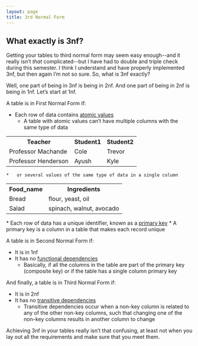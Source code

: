 ```yaml
---
layout: page
title: 3rd Normal Form
---
```


## What exactly is 3nf?

Getting your tables to third normal form may seem easy enough--and it really isn’t _that_ complicated--but I have had to double and triple check during this semester. I think I understand and have properly implemented 3nf, but then again I’m not so sure. So, what is 3nf exactly?

Well, one part of being in 3nf is being in 2nf. And one part of being in 2nf is being in 1nf. Let’s start at 1nf.

A table is in First Normal Form if:
*   Each row of data contains <span style="text-decoration:underline;">atomic values</span>
    *   A table with atomic values can’t have multiple columns with the same type of data

<table>

<tbody>

<tr>

<th>Teacher</th>

<th>Student1</th>

<th>Student2</th>

</tr>

<tr>

<td>Professor Machande</td>

<td>Cole</td>

<td>Trevor</td>

</tr>

<tr class="even">

<td>Professor Henderson</td>

<td>Ayush</td>

<td>Kyle</td>

</tr>

</tbody>

</table>
    
    *   or several values of the same type of data in a single column

<table>

<tbody>

<tr>

<th>Food_name</th>

<th>Ingredients</th>

</tr>

<tr>

<td>Bread</td>

<td>flour, yeast, oil</td>

</tr>

<tr class="even">

<td>Salad</td>

<td>spinach, walnut, avocado</td>

</tr>

</tbody>

</table>
*   Each row of data has a unique identifier, known as a <span style="text-decoration:underline;">primary key</span>
    *   A primary key is a column in a table that makes each record unique

A table is in Second Normal Form if:
*	It is in 1nf
*	It has no <span style="text-decoration:underline;">functional dependencies</span>
    *   Basically, if all the columns in the table are part of the primary key (composite key) or if the table has a single column primary key

And finally, a table is in Third Normal Form if:
*	It is in 2nf
*	It has no <span style="text-decoration:underline;">transitive dependencies</span>
    *   Transitive dependencies occur when a non-key column is related to any of the other non-key columns, such that changing one of the non-key columns results in another column to change

Achieving 3nf in your tables really isn’t that confusing, at least not when you lay out all the requirements and make sure that you meet them.
